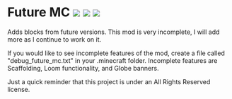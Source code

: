 # Future MC [![](http://cf.way2muchnoise.eu/full_310059_downloads.svg)](https://minecraft.curseforge.com/projects/future-mc) [![](https://cf.way2muchnoise.eu/packs/310059.svg)](https://www.curseforge.com/minecraft/mc-mods/future-mc/relations/dependents?filter-related-dependents=6) [![](http://cf.way2muchnoise.eu/versions/For%20MC_310059_all.svg)](https://minecraft.curseforge.com/projects/future-mc)
Adds blocks from future versions. This mod is very incomplete, I will add more as I continue to work on it.

If you would like to see incomplete features of the mod, create a file called "debug_future_mc.txt" in your .minecraft folder.
Incomplete features are Scaffolding, Loom functionality, and Globe banners.

Just a quick reminder that this project is under an All Rights Reserved license.
